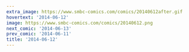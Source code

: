 ```yaml
---
extra_image: https://www.smbc-comics.com/comics/20140612after.gif
hovertext: '2014-06-12'
image: https://www.smbc-comics.com/comics/20140612.png
next_comic: '2014-06-13'
prev_comic: '2014-06-11'
title: '2014-06-12'
---
```


